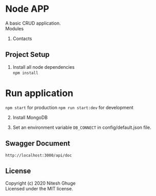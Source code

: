 # Node APP

A basic CRUD application.\
Modules 
1. Contacts

## Project Setup
1. Install all node dependencies \
```npm install```

# Run application
```npm start``` for production
```npm run start:dev``` for development

2. Install MongoDB

3. Set an environment variable ```DB_CONNECT``` in config/default.json file.

## Swagger Document
```http://localhost:3000/api/doc```

## License
Copyright (c) 2020 Nitesh Ghuge \
Licensed under the MIT license.